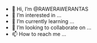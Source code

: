 - 👋 Hi, I’m @RAWERAWERANTAS
- 👀 I’m interested in ...
- 🌱 I’m currently learning ...
- 💞️ I’m looking to collaborate on ...
- 📫 How to reach me ...

<!---
RAWERAWERANTAS/RAWERAWERANTAS is a ✨ special ✨ repository because its `README.md` (this file) appears on your GitHub profile.
You can click the Preview link to take a look at your changes.
--->
